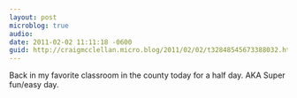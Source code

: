 ```yaml
---
layout: post
microblog: true
audio: 
date: 2011-02-02 11:11:18 -0600
guid: http://craigmcclellan.micro.blog/2011/02/02/t32848545673388032.html
---
```

Back in my favorite classroom in the county today for a half day. AKA Super fun/easy day.
